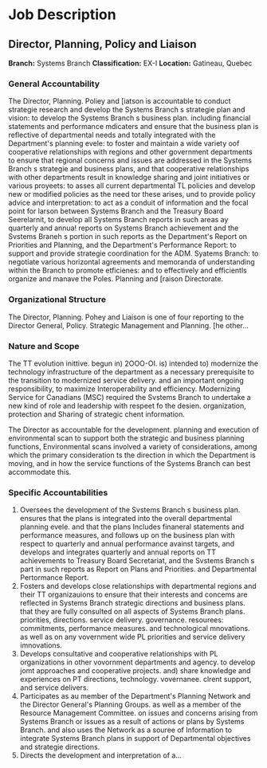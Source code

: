 # Job Description

## Director, Planning, Policy and Liaison

**Branch:** Systems Branch
**Classification:** EX-I
**Location:** Gatineau, Quebec

### General Accountability

The Director, Planning. Poliey and [iatson is accountable to conduct strategie research and develop the Systems Branch s strategie plan and vision: to develop the Systems Branch s business plan. including financial statements and performance mdicaters and ensure that the business plan is reflective of departmental needs and totally integrated with the Department's planning evele: to foster and maintain a wide variety oof cooperative relationships with regions and other government departments to ensure that regional concerns and issues are addressed in the Systems Branch s strategie and business plans, and that cooperative relationships with other departments result in knowledge sharing and joint initiatives or various proyeets: to asses all current departmental TL policies and develop new or modified policies as the need tor these arises, und to provide policy advice and interpretation: to act as a conduit of information and the focal point for larson between Systems Branch and the Treasury Board Seerelarnit, to develop all Systems Branch reports in such areas ay quarterly and annua! reports on Systems Branch achievement and the Svstems Braneh s portion in such reports as the Department's Report on Priorities and Planning, and the Department's Performance Report: to support and provide strategie coordination for the ADM. Syatems Branch: to negotiate various horizontal agreements and memoranda of understanding within the Branch to promote etficienes: and to effectively and efficientls organize and manave the Poles. Planning and [raison Directorate.

### Organizational Structure

The Director, Planning. Pohey and Liaison is one of four reporting to the Director General, Policy. Strategic Management and Planning. [he other...

### Nature and Scope

The TT evolution inittive. begun in) 2OOO-OI. is) intended to) modernize the technology infrastructure of the department as a necessary prerequisite to the transition to modernized service delivery. and an important ongoing responsibility, to maximize Interoperability and efficiency. Modernizing Service for Canadians (MSC) required the Svstems Branch to undertake a new kind of role and leadership with respeet fo the desien. organization, protection and Sharing of strategic chent information.

The Director as accountable for the development. planning and execution of environmental scan to support both the strategic and business planning functions, Environmental scans involved a variety of considerations, among which the primary consideration ts the direction in which the Department is moving, and in how the service functions of the Systems Branch can best accommodate this.

### Specific Accountabilities

1.  Oversees the development of the Svstems Branch s business plan. ensures that the plans is integrated into the overall departmental planning evele. and that the plans Includes finaneral statements and performance measures, and follows up on the business plan with respect to quarterly and annual performance avainst targets, and develops and integrates quarterly and annual reports on TT achievements to Treasury Board Secretariat, and the Svstems Branch s part in such reports as Report on Plans and Priorities. and Departmental Pertormance Report.
2.  Fosters and develops close relationships with departmental regions and their TT organizauions to ensure that their interests and concems are reflected in Systems Branch strategic directions and business plans. that they are fully consulted on all aspects of Systems Branch plans. priorities, directions. service delivery. governance. resourees: commitments, performance measures. and technological mnovations. as well as on any vovernment wide PL priorities and service delivery imnovations.
3.  Develops consultative and cooperative relationships with PL organizations in other vovornment departments and agency. to develop jomt approaches and cooperative projects. and) share knowledge and experiences on PT directions, technology. vovernanee. clrent support, and service delivers.
4.  Participates as au member of the Department's Planning Network and the Director General's Planning Groups. as well as a member of the Resource Management Committee. on issues and concerns arising from Systems Branch or issues as a result of actions or plans by Systems Branch. and also uses the Network as a souree of Information to integrate Systems Branch plans in support of Departmental objectives and strategie directions.
5.  Directs the development and interpretation of a...

